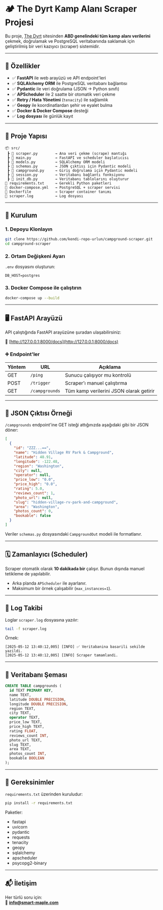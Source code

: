 
# 🏕 The Dyrt Kamp Alanı Scraper Projesi

Bu proje, [The Dyrt](https://thedyrt.com/search) sitesinden **ABD genelindeki tüm kamp alanı verilerini** çekmek, doğrulamak ve PostgreSQL veritabanında saklamak için geliştirilmiş bir veri kazıyıcı (scraper) sistemidir.

---

## 🚀 Özellikler

- ✅ **FastAPI** ile web arayüzü ve API endpoint'leri
- ✅ **SQLAlchemy ORM** ile PostgreSQL veritabanı bağlantısı
- ✅ **Pydantic** ile veri doğrulama (JSON → Python sınıfı)
- ✅ **APScheduler** ile 2 saatte bir otomatik veri çekme
- ✅ **Retry / Hata Yönetimi** (`tenacity`) ile sağlamlık
- ✅ **Geopy** ile koordinatlardan şehir ve eyalet bulma
- ✅ **Docker & Docker Compose** desteği
- ✅ **Log dosyası** ile günlük kayıt

---

## 📁 Proje Yapısı

```
📦 src/
 ┣ 📜 scraper.py        → Ana veri çekme (scrape) mantığı
 ┣ 📜 main.py           → FastAPI ve scheduler başlatıcısı
 ┣ 📜 models.py         → SQLAlchemy ORM modeli
 ┣ 📜 schemas.py        → JSON çıktısı için Pydantic modeli
 ┣ 📜 campground.py     → Giriş doğrulama için Pydantic modeli
 ┣ 📜 session.py        → Veritabanı bağlantı fonksiyonu
 ┣ 📜 init_db.py        → Veritabanı tablolarını oluşturur
📜 requirements.txt     → Gerekli Python paketleri
📜 docker-compose.yml   → PostgreSQL + scraper servisi
📜 Dockerfile           → Scraper container tanımı
📜 scraper.log          → Log dosyası
```

---

## 🔧 Kurulum

### 1. Depoyu Klonlayın

```bash
git clone https://github.com/kendi-repo-urlun/campground-scraper.git
cd campground-scraper
```

### 2. Ortam Değişkeni Ayarı

`.env` dosyasını oluşturun:

```
DB_HOST=postgres
```

### 3. Docker Compose ile çalıştırın

```bash
docker-compose up --build
```

---

## 🖥 FastAPI Arayüzü

API çalıştığında FastAPI arayüzüne şuradan ulaşabilirsiniz:

📍 [http://127.0.0.1:8000/docs](http://127.0.0.1:8000/docs)

### ➕ Endpoint'ler

| Yöntem | URL | Açıklama |
|--------|-----|----------|
| GET | `/ping` | Sunucu çalışıyor mu kontrolü |
| POST | `/trigger` | Scraper’ı manuel çalıştırma |
| GET | `/campgrounds` | Tüm kamp verilerini JSON olarak getirir |

---

## 🔎 JSON Çıktısı Örneği

`/campgrounds` endpoint'ine GET isteği attığınızda aşağıdaki gibi bir JSON döner:

```json
[
  {
    "id": "ZZZ...==",
    "name": "Hidden Village RV Park & Campground",
    "latitude": 48.91,
    "longitude": -122.48,
    "region": "Washington",
    "city": null,
    "operator": null,
    "price_low": "0.0",
    "price_high": "0.0",
    "rating": 5.0,
    "reviews_count": 1,
    "photo_url": null,
    "slug": "hidden-village-rv-park-and-campground",
    "area": "Washington",
    "photos_count": 0,
    "bookable": false
  }
]
```

Veriler `schemas.py` dosyasındaki `CampgroundOut` modeli ile formatlanır.

---

## 🗓 Zamanlayıcı (Scheduler)

Scraper otomatik olarak **10 dakikada bir** çalışır. Bunun dışında manuel tetikleme de yapılabilir.

- Arka planda `APScheduler` ile ayarlanır.
- Maksimum bir örnek çalışabilir (`max_instances=1`).

---

## 🧪 Log Takibi

Loglar `scraper.log` dosyasına yazılır:

```bash
tail -f scraper.log
```

Örnek:

```
[2025-05-12 13:40:12,005] [INFO] ✅ Veritabanina basarili sekilde yazildi.
[2025-05-12 13:40:12,005] [INFO] Scraper tamamlandi.
```

---

## 💾 Veritabanı Şeması

```sql
CREATE TABLE campgrounds (
  id TEXT PRIMARY KEY,
  name TEXT,
  latitude DOUBLE PRECISION,
  longitude DOUBLE PRECISION,
  region TEXT,
  city TEXT,
  operator TEXT,
  price_low TEXT,
  price_high TEXT,
  rating FLOAT,
  reviews_count INT,
  photo_url TEXT,
  slug TEXT,
  area TEXT,
  photos_count INT,
  bookable BOOLEAN
);
```

---

## 📜 Gereksinimler

`requirements.txt` üzerinden kuruludur:

```bash
pip install -r requirements.txt
```

Paketler:

- fastapi
- uvicorn
- pydantic
- requests
- tenacity
- geopy
- sqlalchemy
- apscheduler
- psycopg2-binary

---

## 📬 İletişim

Her türlü soru için:  
📧 **info@smart-maple.com**
